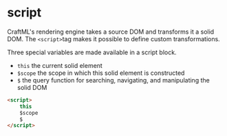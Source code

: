 # script

CraftML's rendering engine takes a source DOM and transforms it a solid DOM.
The `<script>`tag makes it possible to define custom transformations.

Three special variables are made available in a script block.

* `this` the current solid element
* `$scope` the scope in which this solid element is constructed
* `$` the query function for searching, navigating, and manipulating the solid DOM


```html
<script>
	this
	$scope
	$
</script>
```
